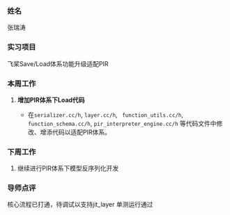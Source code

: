 ### 姓名
张瑞涛

### 实习项目
飞桨Save/Load体系功能升级适配PIR

### 本周工作

1. **增加PIR体系下Load代码**

	* 在`serializer.cc/h`, `layer.cc/h`, ` function_utils.cc/h`, `function_schema.cc/h`,  `pir_interpreter_engine.cc/h` 等代码文件中修改、增添代码以适配PIR体系。




### 下周工作

1. 继续进行PIR体系下模型反序列化开发


### 导师点评

核心流程已打通，待调试以支持jit_layer 单测运行通过
